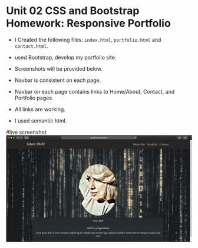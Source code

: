 # Unit 02 CSS and Bootstrap Homework: Responsive Portfolio







* I Created the following files: `index.html`, `portfolio.html` and `contact.html`.

* used Bootstrap, develop my portfolio site.

* Screenshots will be provided below.

* Navbar is consistent on each page.

* Navbar on each page contains links to Home/About, Contact, and Portfolio pages.

* All links are working.

* I used semantic html.


#live screenshot
![](https://github.com/setaremehr/html-css-homework/blob/master/Assets/Images/live%20screenshot.jpeg)


